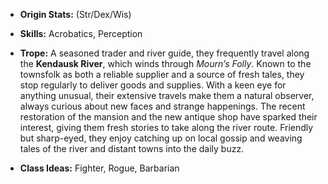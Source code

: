 - **Origin Stats:** (Str/Dex/Wis)
    
- **Skills:** Acrobatics, Perception
    
- **Trope:** A seasoned trader and river guide, they frequently travel along the **Kendausk River**, which winds through _Mourn’s Folly_. Known to the townsfolk as both a reliable supplier and a source of fresh tales, they stop regularly to deliver goods and supplies. With a keen eye for anything unusual, their extensive travels make them a natural observer, always curious about new faces and strange happenings. The recent restoration of the mansion and the new antique shop have sparked their interest, giving them fresh stories to take along the river route. Friendly but sharp-eyed, they enjoy catching up on local gossip and weaving tales of the river and distant towns into the daily buzz.
    
- **Class Ideas:** Fighter, Rogue, Barbarian